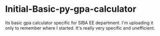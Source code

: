 # Initial-Basic-py-gpa-calculator

Its basic gpa calculator specific for SIBA EE department. I'm uploading it only to remember where I started. It's really very specific and unefficient.
